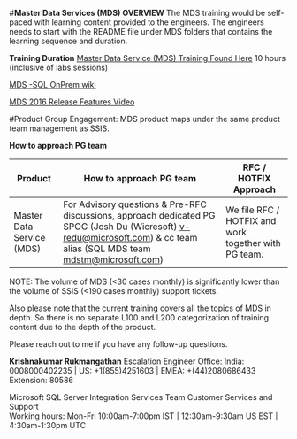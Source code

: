 
#**Master Data Services (MDS) OVERVIEW**
The MDS training would be self-paced with learning content provided to the engineers.  The engineers needs to start with the README file under MDS folders that contains the learning sequence and duration.

**Training Duration**
[Master Data Service (MDS) Training Found Here](https://microsofteur.sharepoint.com/teams/WWDataMovement/Shared%20Documents/Forms/AllItems.aspx?originalPath=aHR0cHM6Ly9taWNyb3NvZnRldXIuc2hhcmVwb2ludC5jb20vOmY6L3QvV1dEYXRhTW92ZW1lbnQvRW1MTWJWT1V0VmhQcmUxRWZMbURyRXdCTXFlNm9xOHJnMWZJNzhjVzFuREZxQT9ydGltZT1MeTIxcnB0MjJFZw&viewid=c888305f%2Dacec%2D43ba%2D9988%2D8cdf2d9abe7f&id=%2Fteams%2FWWDataMovement%2FShared%20Documents%2FGeneral%2FMDS%20%26%20DQS%20Training%2FMDS)
10 hours (inclusive of labs sessions)

[MDS -SQL OnPrem wiki](https://microsoft.sharepoint.com/teams/bidpwiki/Pages1/Master%20Data%20Services.aspx)

[MDS 2016 Release Features Video](https://www.youtube.com/watch?v=cKA72FpOVxI) 

#Product Group Engagement:
MDS product maps under the same product team management as SSIS.

 
**How to approach PG team**

| **Product** | **How to approach PG team** | **RFC / HOTFIX Approach** |
|--|--|--|
| Master Data Service (MDS)  |For Advisory questions & Pre-RFC discussions,  approach dedicated PG SPOC (Josh Du (Wicresoft) <v-redu@microsoft.com>) & cc team alias (SQL MDS team <mdstm@microsoft.com>)   | We file RFC / HOTFIX and work together with PG team.|




NOTE: The volume of MDS (<30 cases monthly) is significantly lower than the volume of SSIS (<190 cases monthly) support tickets.

Also please note that the current training covers all the topics of MDS in depth. So there is no separate L100 and L200 categorization of training content due to the depth of the product.

Please reach out to me if you have any follow-up questions.

**Krishnakumar Rukmangathan**
Escalation Engineer                                                          Office: India: 0008000402235 | US: +1(855)4251603 | EMEA: +(44)2080686433 Extension: 80586

Microsoft SQL Server Integration Services Team 
Customer Services and Support                                          
Working hours: Mon-Fri 10:00am-7:00pm IST | 12:30am-9:30am US EST | 4:30am-1:30pm UTC


